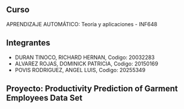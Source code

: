 ## Curso
APRENDIZAJE AUTOMÁTICO: Teoría y aplicaciones - INF648
## Integrantes
- DURAN TINOCO, RICHARD HERNAN, Codigo:	20032283
- ALVAREZ ROJAS, DOMINICK PATRICIA, Codigo:	20150169
- POVIS RODRIGUEZ, ANGEL LUIS, Codigo:		20255349

## Proyecto: Productivity Prediction of Garment Employees Data Set
